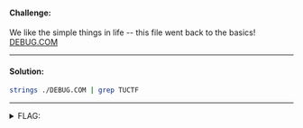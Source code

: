 #### Challenge:

We like the simple things in life -- this file went back to the basics! [DEBUG.COM](./DEBUG.COM ":ignore")

---

#### Solution:

```bash
strings ./DEBUG.COM | grep TUCTF
```

---

<details><summary>FLAG:</summary>

```
TUCTF{D0NT_F0RG3T_TH3_B4S1CS!}
```

</details>
<br/>
